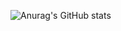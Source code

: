 ![Anurag's GitHub stats](https://github-readme-stats.vercel.app/api?username=dgrfps&count_private=true&show_icons=true?border_radius=25?locale=pt_br)